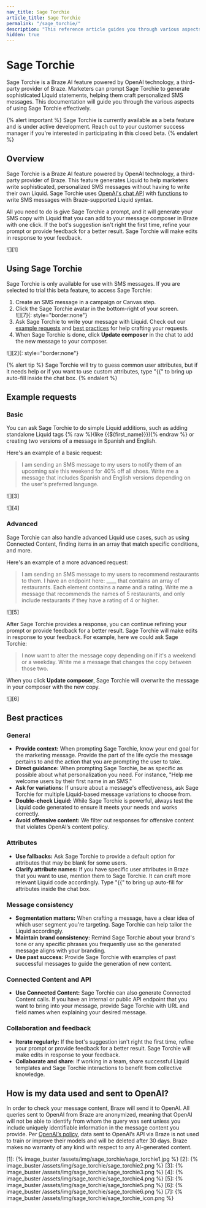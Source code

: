 ```yaml
---
nav_title: Sage Torchie
article_title: Sage Torchie
permalink: "/sage_torchie/"
description: "This reference article guides you through various aspects of using Sage Torchie effectively."
hidden: true
---
```


# Sage Torchie

Sage Torchie is a Braze AI feature powered by OpenAI technology, a third-party provider of Braze. Marketers can prompt Sage Torchie to generate sophisticated Liquid statements, helping them craft personalized SMS messages. This documentation will guide you through the various aspects of using Sage Torchie effectively.

{% alert important %}
Sage Torchie is currently available as a beta feature and is under active development. Reach out to your customer success manager if you're interested in participating in this closed beta.
{% endalert %}

## Overview

Sage Torchie is a Braze AI feature powered by OpenAI technology, a third-party provider of Braze. This feature generates Liquid to help marketers write sophisticated, personalized SMS messages without having to write their own Liquid. Sage Torchie uses [OpenAI's chat API](https://platform.openai.com/docs/api-reference/chat/create) with [functions](https://platform.openai.com/docs/guides/gpt/function-calling) to write SMS messages with Braze-supported Liquid syntax.

All you need to do is give Sage Torchie a prompt, and it will generate your SMS copy with Liquid that you can add to your message composer in Braze with one click. If the bot's suggestion isn't right the first time, refine your prompt or provide feedback for a better result. Sage Torchie will make edits in response to your feedback.

![][1]

## Using Sage Torchie

Sage Torchie is only available for use with SMS messages. If you are selected to trial this beta feature, to access Sage Torchie:

1. Create an SMS message in a campaign or Canvas step.
2. Click the Sage Torchie avatar in the bottom-right of your screen. <br>![][7]{: style="border:none"}
3. Ask Sage Torchie to write your message with Liquid. Check out our [example requests](#example-requests) and [best practices](#best-practices) for help crafting your requests.
4. When Sage Torchie is done, click **Update composer** in the chat to add the new message to your composer.

![][2]{: style="border:none"}

{% alert tip %}
Sage Torchie will try to guess common user attributes, but if it needs help or if you want to use custom attributes, type "&#123;&#123;" to bring up auto-fill inside the chat box.
{% endalert %}

## Example requests

### Basic

You can ask Sage Torchie to do simple Liquid additions, such as adding standalone Liquid tags {% raw %}(like {{${first_name}}}){% endraw %} or creating two versions of a message in Spanish and English.

Here's an example of a basic request:

> I am sending an SMS message to my users to notify them of an upcoming sale this weekend for 40% off all shoes. Write me a message that includes Spanish and English versions depending on the user's preferred language.

![][3]

![][4]

### Advanced

Sage Torchie can also handle advanced Liquid use cases, such as using Connected Content, finding items in an array that match specific conditions, and more.

Here's an example of a more advanced request:

> I am sending an SMS message to my users to recommend restaurants to them. I have an endpoint here: ____ that contains an array of restaurants. Each element contains a name and a rating. Write me a message that recommends the names of 5 restaurants, and only include restaurants if they have a rating of 4 or higher.

![][5]

After Sage Torchie provides a response, you can continue refining your prompt or provide feedback for a better result. Sage Torchie will make edits in response to your feedback. For example, here we could ask Sage Torchie:

> I now want to alter the message copy depending on if it's a weekend or a weekday. Write me a message that changes the copy between those two.

When you click **Update composer**, Sage Torchie will overwrite the message in your composer with the new copy.

![][6]

## Best practices

### General

- **Provide context:** When prompting Sage Torchie, know your end goal for the marketing message. Provide the part of the life cycle the message pertains to and the action that you are prompting the user to take.
- **Direct guidance:** When prompting Sage Torchie, be as specific as possible about what personalization you need. For instance, "Help me welcome users by their first name in an SMS."
- **Ask for variations:** If unsure about a message's effectiveness, ask Sage Torchie for multiple Liquid-based message variations to choose from.
- **Double-check Liquid:** While Sage Torchie is powerful, always test the Liquid code generated to ensure it meets your needs and works correctly.
- **Avoid offensive content:** We filter out responses for offensive content that violates OpenAI’s content policy.

### Attributes

- **Use fallbacks:** Ask Sage Torchie to provide a default option for attributes that may be blank for some users.
- **Clarify attribute names:** If you have specific user attributes in Braze that you want to use, mention them to Sage Torchie. It can craft more relevant Liquid code accordingly. Type "&#123;&#123;" to bring up auto-fill for attributes inside the chat box.

### Message consistency

- **Segmentation matters:** When crafting a message, have a clear idea of which user segment you're targeting. Sage Torchie can help tailor the Liquid accordingly.
- **Maintain brand consistency:** Remind Sage Torchie about your brand's tone or any specific phrases you frequently use so the generated message aligns with your branding.
- **Use past success:** Provide Sage Torchie with examples of past successful messages to guide the generation of new content.

### Connected Content and API

- **Use Connected Content:** Sage Torchie can also generate Connected Content calls. If you have an internal or public API endpoint that you want to bring into your message, provide Sage Torchie with URL and field names when explaining your desired message.

### Collaboration and feedback

- **Iterate regularly:** If the bot's suggestion isn't right the first time, refine your prompt or provide feedback for a better result. Sage Torchie will make edits in response to your feedback.
- **Collaborate and share:** If working in a team, share successful Liquid templates and Sage Torchie interactions to benefit from collective knowledge.

## How is my data used and sent to OpenAI?

In order to check your message content, Braze will send it to OpenAI. All queries sent to OpenAI from Braze are anonymized, meaning that OpenAI will not be able to identify from whom the query was sent unless you include uniquely identifiable information in the message content you provide. Per [OpenAI’s policy](https://openai.com/policies/api-data-usage-policies), data sent to OpenAI’s API via Braze is not used to train or improve their models and will be deleted after 30 days. Braze makes no warranty of any kind with respect to any AI-generated content.

[1]: {% image_buster /assets/img/sage_torchie/sage_torchie1.jpg %}
[2]: {% image_buster /assets/img/sage_torchie/sage_torchie2.png %}
[3]: {% image_buster /assets/img/sage_torchie/sage_torchie3.png %}
[4]: {% image_buster /assets/img/sage_torchie/sage_torchie4.png %}
[5]: {% image_buster /assets/img/sage_torchie/sage_torchie5.png %}
[6]: {% image_buster /assets/img/sage_torchie/sage_torchie6.png %}
[7]: {% image_buster /assets/img/sage_torchie/sage_torchie_icon.png %} 